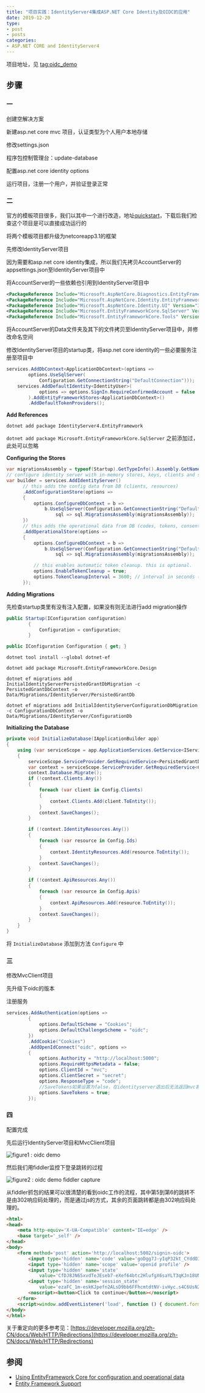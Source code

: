 ```yaml
---
title: "项目实践：IdentityServer4集成ASP.NET Core Identity及OIDC的应用"
date: 2019-12-20
type:
- post
- posts
categories:
- ASP.NET CORE and IdentityServer4
---
```



项目地址，见 [tag:oidc_demo](https://github.com/wengxk/aspnetcore_identityserver4/tree/oidc_demo)

## 步骤

### 一

创建空解决方案

新建asp.net core mvc 项目，认证类型为个人用户本地存储

修改settings.json

程序包控制管理台：update-database

配置asp.net core identity options

运行项目，注册一个用户，并验证登录正常

### 二

官方的模板项目很多，我们以其中一个进行改造，地址[quickstart](https://github.com/IdentityServer/IdentityServer4/tree/master/samples/Quickstarts/2_InteractiveAspNetCore)，下载后我们检查这个项目是可以直接成功运行的

将两个模板项目都升级为netcoreapp3.1的框架

先修改IdentityServer项目

因为需要和asp.net core identity集成，所以我们先拷贝AccountServer的appsettings.json至IdentityServer项目中

将AccountServer的一些依赖也引用到IdentityServer项目中

```XML
<PackageReference Include="Microsoft.AspNetCore.Diagnostics.EntityFrameworkCore" Version="3.1.0" />
<PackageReference Include="Microsoft.AspNetCore.Identity.EntityFrameworkCore" Version="3.1.0" />
<PackageReference Include="Microsoft.AspNetCore.Identity.UI" Version="3.1.0" />
<PackageReference Include="Microsoft.EntityFrameworkCore.SqlServer" Version="3.1.0" />
<PackageReference Include="Microsoft.EntityFrameworkCore.Tools" Version="3.1.0" />
```

将AccountServer的Data文件夹及其下的文件拷贝至IdentityServer项目中，并修改命名空间

修改IdentityServer项目的startup类，将asp.net core identity的一些必要服务注册至项目中

```C#
services.AddDbContext<ApplicationDbContext>(options =>
        options.UseSqlServer(
            Configuration.GetConnectionString("DefaultConnection")));
    services.AddDefaultIdentity<IdentityUser>(
            options => options.SignIn.RequireConfirmedAccount = false
        ).AddEntityFrameworkStores<ApplicationDbContext>()
        .AddDefaultTokenProviders();
```

**Add References**

`dotnet add package IdentityServer4.EntityFramework`

`dotnet add package Microsoft.EntityFrameworkCore.SqlServer` 之前添加过，此处可以忽略

**Configuring the Stores**

```C#
var migrationsAssembly = typeof(Startup).GetTypeInfo().Assembly.GetName().Name;
// configure identity server with in-memory stores, keys, clients and scopes
var builder = services.AddIdentityServer()
      // this adds the config data from DB (clients, resources)
      .AddConfigurationStore(options =>
      {
          options.ConfigureDbContext = b =>
              b.UseSqlServer(Configuration.GetConnectionString("DefaultConnection"),
                  sql => sql.MigrationsAssembly(migrationsAssembly));
      })
      // this adds the operational data from DB (codes, tokens, consents)
      .AddOperationalStore(options =>
      {
          options.ConfigureDbContext = b =>
              b.UseSqlServer(Configuration.GetConnectionString("DefaultConnection"),
                  sql => sql.MigrationsAssembly(migrationsAssembly));

          // this enables automatic token cleanup. this is optional.
          options.EnableTokenCleanup = true;
          options.TokenCleanupInterval = 3600; // interval in seconds (default is 3600)
      });
```

**Adding Migrations**

先检查startup类里有没有注入配置，如果没有则无法进行add migration操作

```C#
public Startup(IConfiguration configuration)
        {
            Configuration = configuration;
        }

public IConfiguration Configuration { get; }
```

`dotnet tool install --global dotnet-ef`

`dotnet add package Microsoft.EntityFrameworkCore.Design`

`dotnet ef migrations add InitialIdentityServerPersistedGrantDbMigration -c PersistedGrantDbContext -o Data/Migrations/IdentityServer/PersistedGrantDb`

`dotnet ef migrations add InitialIdentityServerConfigurationDbMigration -c ConfigurationDbContext -o Data/Migrations/IdentityServer/ConfigurationDb`

**Initializing the Database**

```C#
private void InitializeDatabase(IApplicationBuilder app)
{
    using (var serviceScope = app.ApplicationServices.GetService<IServiceScopeFactory>().CreateScope())
    {
        serviceScope.ServiceProvider.GetRequiredService<PersistedGrantDbContext>().Database.Migrate();
        var context = serviceScope.ServiceProvider.GetRequiredService<ConfigurationDbContext>();
        context.Database.Migrate();
        if (!context.Clients.Any())
        {
            foreach (var client in Config.Clients)
            {
                context.Clients.Add(client.ToEntity());
            }
            context.SaveChanges();
        }

        if (!context.IdentityResources.Any())
        {
            foreach (var resource in Config.Ids)
            {
                context.IdentityResources.Add(resource.ToEntity());
            }
            context.SaveChanges();
        }

        if (!context.ApiResources.Any())
        {
            foreach (var resource in Config.Apis)
            {
                context.ApiResources.Add(resource.ToEntity());
            }
            context.SaveChanges();
        }
    }
}
```

将 `InitializeDatabase` 添加到方法 `Configure` 中

### 三

修改MvcClient项目

先升级下oidc的版本

注册服务

```C#
services.AddAuthentication(options =>
        {
            options.DefaultScheme = "Cookies";
            options.DefaultChallengeScheme = "oidc";
        })
        .AddCookie("Cookies")
        .AddOpenIdConnect("oidc", options =>
        {
            options.Authority = "http://localhost:5000";
            options.RequireHttpsMetadata = false;
            options.ClientId = "mvc";
            options.ClientSecret = "secret";
            options.ResponseType = "code";
            //SaveTokens如果设置为false，在identityserver退出后无法返回mvc客户端，经检查postlogoutredirecturi为null
            options.SaveTokens = true;
        });
```

### 四

配置完成

先后运行IdentityServer项目和MvcClient项目

![figure1 : oidc demo](/images/04_aspnetcore_identityserver4/10_oidc_demo.gif)

然后我们用fiddler监控下登录跳转的过程

![figure2 : oidc demo fiddler capture](/images/04_aspnetcore_identityserver4/11_oidc_demo_fiddler_capture.png)

从fiddler抓包的结果可以很清楚的看到oidc工作的流程，其中第5到第6的跳转不是由302响应码处理的，而是通过js的方式，其余的页面跳转都是由302响应码处理的。

```HTML
<html>
<head>
    <meta http-equiv='X-UA-Compatible' content='IE=edge' />
    <base target='_self' />
</head>
<body>
    <form method='post' action='http://localhost:5002/signin-oidc'>
        <input type='hidden' name='code' value='goDgg7J-yIqP32kt_CYddO3hGTIPl9QSxlMuazZSBnM' />
        <input type='hidden' name='scope' value='openid profile' />
        <input type='hidden' name='state'
            value='CfDJ8JN65xvdTeJEseb7-eXef64btc2HlufgX6saYLT3qKJn18UNMl_psie_irmaq62ibKK855QC4ILvx_TCQHMFzSnXxsGHxNWRgG6KEiJSLsvE83asY_8cZFxsS-0uFepm3bLDFBPOrmPlRsFCVvlQ9zbaQSz9FgpOIMqcIaxZJfYofUuwuFP0vbUe0m7cI7NCw4_k1pxi6dovXQ18tb6-LwU-dxfoE9vJ6Xs6K9_eI3oyZ3ogp4iZbGfLq4iK4VnSIUno0bcg7zpcZCf3cBIHq2oGDxVWBRzl0-c9OhIKrwriDJM1fkD1g1QJ73uAQY3w1s9jbECaHkPvqXbPKu_eGxrNUCjMHDN-0Snc-DhysJsSk1GmFcjp_Cc2BC0ptmborQ' />
        <input type='hidden' name='session_state'
            value='ezaFC_1m-eskKJpefn2ALsD9bb6FFhcmtdtNV-ivHyc.s4C6UsN2HTL1Wq9r4VdGhg' />
        <noscript><button>Click to continue</button></noscript>
    </form>
    <script>window.addEventListener('load', function () { document.forms[0].submit(); });</script>
</body>
</html>
```

关于重定向的更多参考见：[https://developer.mozilla.org/zh-CN/docs/Web/HTTP/Redirections](https://developer.mozilla.org/zh-CN/docs/Web/HTTP/Redirections)

## 参阅

- [Using EntityFramework Core for configuration and operational data](https://identityserver4.readthedocs.io/en/latest/quickstarts/5_entityframework.html)
- [Entity Framework Support](https://identityserver4.readthedocs.io/en/latest/reference/ef.html)
